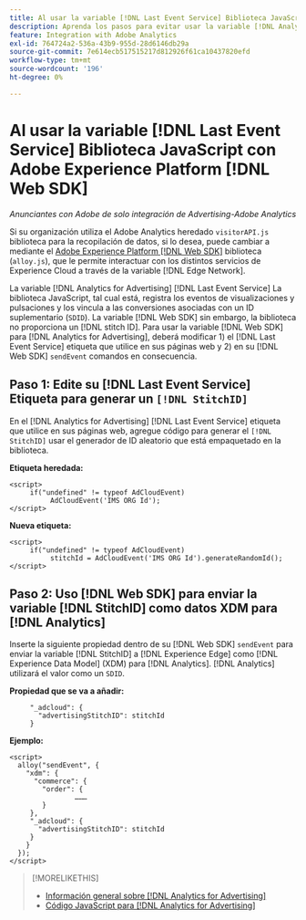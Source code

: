 ```yaml
---
title: Al usar la variable [!DNL Last Event Service] Biblioteca JavaScript con [!DNL Web SDK]
description: Aprenda los pasos para evitar usar la variable [!DNL Analytics] [!DNL visitorAPI] a la biblioteca [!DNL Experience Platform] [!DNL Web SDK] biblioteca para su [!DNL Analytics for Advertising] implementación.
feature: Integration with Adobe Analytics
exl-id: 764724a2-536a-43b9-955d-28d6146db29a
source-git-commit: 7e614ecb517515217d812926f61ca10437820efd
workflow-type: tm+mt
source-wordcount: '196'
ht-degree: 0%

---
```


# Al usar la variable [!DNL Last Event Service] Biblioteca JavaScript con Adobe Experience Platform [!DNL Web SDK]

*Anunciantes con Adobe de solo integración de Advertising-Adobe Analytics*

Si su organización utiliza el Adobe Analytics heredado `visitorAPI.js` biblioteca para la recopilación de datos, si lo desea, puede cambiar a mediante el [Adobe Experience Platform [!DNL Web SDK]](https://experienceleague.adobe.com/docs/experience-platform/edge/home.html) biblioteca (`alloy.js`), que le permite interactuar con los distintos servicios de Experience Cloud a través de la variable [!DNL Edge Network].

La variable [!DNL Analytics for Advertising] [!DNL Last Event Service] La biblioteca JavaScript, tal cual está, registra los eventos de visualizaciones y pulsaciones y los vincula a las conversiones asociadas con un ID suplementario (`SDID`). La variable [!DNL Web SDK] sin embargo, la biblioteca no proporciona un [!DNL stitch ID]. Para usar la variable [!DNL Web SDK] para [!DNL Analytics for Advertising], deberá modificar 1) el [!DNL Last Event Service] etiqueta que utilice en sus páginas web y 2) en su [!DNL Web SDK] `sendEvent` comandos en consecuencia.

## Paso 1: Edite su [!DNL Last Event Service] Etiqueta para generar un `[!DNL StitchID]`

En el [!DNL Analytics for Advertising] [!DNL Last Event Service] etiqueta que utilice en sus páginas web, agregue código para generar el `[!DNL StitchID]` usar el generador de ID aleatorio que está empaquetado en la biblioteca.

**Etiqueta heredada:**

```
<script>
     if("undefined" != typeof AdCloudEvent) 
          AdCloudEvent('IMS ORG Id');
</script>
```

**Nueva etiqueta:**

```
<script>
     if("undefined" != typeof AdCloudEvent) 
          stitchId = AdCloudEvent('IMS ORG Id').generateRandomId();
</script>
```

## Paso 2: Uso [!DNL Web SDK] para enviar la variable [!DNL StitchID] como datos XDM para [!DNL Analytics]

Inserte la siguiente propiedad dentro de su [!DNL Web SDK] `sendEvent` para enviar la variable [!DNL StitchID] a [!DNL Experience Edge] como [!DNL Experience Data Model] (XDM) para [!DNL Analytics].<!-- The library will send the StitchID to [!DNL Experience Edge] as `[_adcloud.advertisingStitchID](https://github.com/adobe/xdm/blob/master/docs/reference/adobe/experience/adcloud/stitch.schema.md)`. --> [!DNL Analytics] utilizará el valor como un `SDID`.

**Propiedad que se va a añadir:**

```
     "_adcloud": {
       "advertisingStitchID": stitchId
     }
```

**Ejemplo:**

```
<script>
  alloy("sendEvent", {
    "xdm": {
      "commerce": {
        "order": {
                ………
        }
     },
     "_adcloud": {
       "advertisingStitchID": stitchId
     }
    }
  });
</script>
```

>[!MORELIKETHIS]
>
>* [Información general sobre [!DNL Analytics for Advertising]](overview.md)
>* [Código JavaScript para [!DNL Analytics for Advertising]](/help/integrations/analytics/javascript.md)

